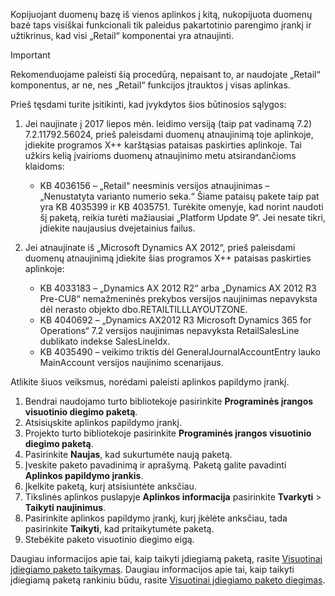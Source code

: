 Kopijuojant duomenų bazę iš vienos aplinkos į kitą, nukopijuota duomenų bazė taps visiškai funkcionali tik paleidus pakartotinio parengimo įrankį ir užtikrinus, kad visi „Retail“ komponentai yra atnaujinti.

> [!IMPORTANT]
> Rekomenduojame paleisti šią procedūrą, nepaisant to, ar naudojate „Retail“ komponentus, ar ne, nes „Retail“ funkcijos įtrauktos į visas aplinkas. 

Prieš tęsdami turite įsitikinti, kad įvykdytos šios būtinosios sąlygos:
1. Jei naujinate į 2017 liepos mėn. leidimo versiją (taip pat vadinamą 7.2) 7.2.11792.56024, prieš paleisdami duomenų atnaujinimą toje aplinkoje, įdiekite programos X++ karštąsias pataisas paskirties aplinkoje. Tai užkirs kelią įvairioms duomenų atnaujinimo metu atsirandančioms klaidoms:

    - KB 4036156 – „Retail“ neesminis versijos atnaujinimas – „Nenustatyta varianto numerio seka.“ Šiame pataisų pakete taip pat yra KB 4035399 ir KB 4035751. Turėkite omenyje, kad norint naudoti šį paketą, reikia turėti mažiausiai „Platform Update 9“. Jei nesate tikri, įdiekite naujausius dvejetainius failus.
    
2. Jei atnaujinate iš „Microsoft Dynamics AX 2012“, prieš paleisdami duomenų atnaujinimą įdiekite šias programos X++ pataisas paskirties aplinkoje:
    - KB 4033183 – „Dynamics AX 2012 R2“ arba „Dynamics AX 2012 R3 Pre-CU8“ nemažmeninės prekybos versijos naujinimas nepavyksta dėl nerasto objekto dbo.RETAILTILLLAYOUTZONE.
    - KB 4040692 – „Dynamics AX2012 R3 Microsoft Dynamics 365 for Operations“ 7.2 versijos naujinimas nepavyksta RetailSalesLine dublikato indekse SalesLineIdx.
    - KB 4035490 – veikimo triktis dėl GeneralJournalAccountEntry lauko MainAccount versijos naujinimo scenarijaus.


Atlikite šiuos veiksmus, norėdami paleisti aplinkos papildymo įrankį.

1. Bendrai naudojamo turto bibliotekoje pasirinkite **Programinės įrangos visuotinio diegimo paketą**.
2. Atsisiųskite aplinkos papildymo įrankį.
3. Projekto turto bibliotekoje pasirinkite **Programinės įrangos visuotinio diegimo paketą**.
4. Pasirinkite **Naujas**, kad sukurtumėte naują paketą.
5. Įveskite paketo pavadinimą ir aprašymą. Paketą galite pavadinti **Aplinkos papildymo įrankis**.
6. Įkelkite paketą, kurį atsisiuntėte anksčiau.
7. Tikslinės aplinkos puslapyje **Aplinkos informacija** pasirinkite **Tvarkyti** > **Taikyti naujinimus**.
8. Pasirinkite aplinkos papildymo įrankį, kurį įkėlėte anksčiau, tada pasirinkite **Taikyti**, kad pritaikytumėte paketą.
9. Stebėkite paketo visuotinio diegimo eigą. 

Daugiau informacijos apie tai, kaip taikyti įdiegiamą paketą, rasite [Visuotinai įdiegiamo paketo taikymas](../deployment/create-apply-deployable-package.md). Daugiau informacijos apie tai, kaip taikyti įdiegiamą paketą rankiniu būdu, rasite [Visuotinai įdiegiamo paketo diegimas](../deployment/install-deployable-package.md).

